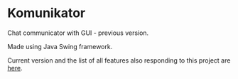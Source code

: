 # Komunikator
Chat communicator with GUI - previous version.

Made using Java Swing framework.

Current version and the list of all features also responding to this project are [here](https://github.com/michal-olt/Communicator).
